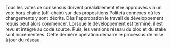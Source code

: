 Tous les votes de consensus doivent préalablement être approuvés via un vote hors chaîne (off-chain) sur des propositions Politeia connexes où les changements y sont décrits. Dès l'approbation le travail de développement requis peut alors commencer. Lorsque le développement est terminé, il est revu et intégré au code source. Puis, les versions réseau du bloc et du stake sont incrémentées. Cette dernière opération démarre le processus de mise à jour du réseau.
